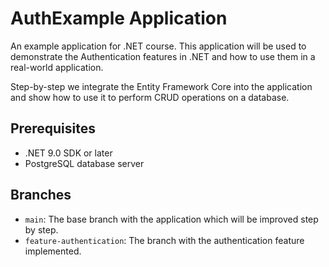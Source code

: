 # AuthExample Application

An example application for .NET course. This application will be used to demonstrate the Authentication  features in .NET and how to use them in a real-world application.

Step-by-step we integrate the Entity Framework Core into the application and show how to use it to perform CRUD operations on a database.

## Prerequisites

- .NET 9.0 SDK or later
- PostgreSQL database server

## Branches

- `main`: The base branch with the application which will be improved step by step.
- `feature-authentication`: The branch with the authentication feature implemented.

